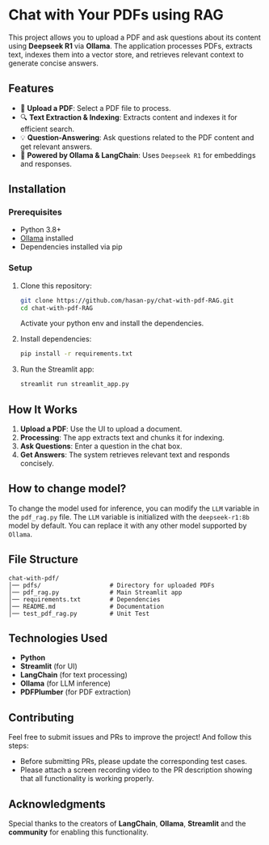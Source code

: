 # Chat with Your PDFs using RAG

This project allows you to upload a PDF and ask questions about its content using **Deepseek R1** via **Ollama**. The application processes PDFs, extracts text, indexes them into a vector store, and retrieves relevant context to generate concise answers.

## Features

- 📂 **Upload a PDF**: Select a PDF file to process.
- 🔍 **Text Extraction & Indexing**: Extracts content and indexes it for efficient search.
- 💡 **Question-Answering**: Ask questions related to the PDF content and get relevant answers.
- 🚀 **Powered by Ollama & LangChain**: Uses `Deepseek R1` for embeddings and responses.

## Installation

### Prerequisites

- Python 3.8+
- [Ollama](https://ollama.com) installed
- Dependencies installed via pip

### Setup

1. Clone this repository:

   ```sh
   git clone https://github.com/hasan-py/chat-with-pdf-RAG.git
   cd chat-with-pdf-RAG
   ```

   Activate your python env and install the dependencies.

2. Install dependencies:
   ```sh
   pip install -r requirements.txt
   ```
3. Run the Streamlit app:
   ```sh
   streamlit run streamlit_app.py
   ```

## How It Works

1. **Upload a PDF**: Use the UI to upload a document.
2. **Processing**: The app extracts text and chunks it for indexing.
3. **Ask Questions**: Enter a question in the chat box.
4. **Get Answers**: The system retrieves relevant text and responds concisely.

## How to change model?

To change the model used for inference, you can modify the `LLM` variable in the `pdf_rag.py` file. The `LLM` variable is initialized with the `deepseek-r1:8b` model by default. You can replace it with any other model supported by `Ollama`.

## File Structure

```
chat-with-pdf/
│── pdfs/                   # Directory for uploaded PDFs
│── pdf_rag.py              # Main Streamlit app
│── requirements.txt        # Dependencies
│── README.md               # Documentation
│── test_pdf_rag.py         # Unit Test 
```

## Technologies Used

- **Python**
- **Streamlit** (for UI)
- **LangChain** (for text processing)
- **Ollama** (for LLM inference)
- **PDFPlumber** (for PDF extraction)

## Contributing

Feel free to submit issues and PRs to improve the project! And follow this steps:

- Before submitting PRs, please update the corresponding test cases. 
- Please attach a screen recording video to the PR description showing that all functionality is working properly.


## Acknowledgments

Special thanks to the creators of **LangChain**, **Ollama**, **Streamlit** and the **community** for enabling this functionality.
